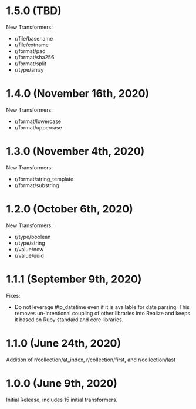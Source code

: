 # 1.5.0 (TBD)

New Transformers:

* r/file/basename
* r/file/extname
* r/format/pad
* r/format/sha256
* r/format/split
* r/type/array

# 1.4.0 (November 16th, 2020)

New Transformers:

* r/format/lowercase
* r/format/uppercase

# 1.3.0 (November 4th, 2020)

New Transformers:

* r/format/string_template
* r/format/substring

# 1.2.0 (October 6th, 2020)

New Transformers:

* r/type/boolean
* r/type/string
* r/value/now
* r/value/uuid

# 1.1.1 (September 9th, 2020)

Fixes:

* Do not leverage #to_datetime even if it is available for date parsing.  This removes un-intentional coupling of other libraries into Realize and keeps it based on Ruby standard and core libraries.

# 1.1.0 (June 24th, 2020)

Addition of r/collection/at_index, r/collection/first, and r/collection/last

# 1.0.0 (June 9th, 2020)

Initial Release, includes 15 initial transformers.
